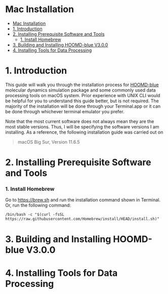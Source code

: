 # Mac Installation
- [Mac Installation](#mac-installation)
- [1. Introduction](#1-introduction)
- [2. Installing Prerequisite Software and Tools](#2-installing-prerequisite-software-and-tools)
    - [1. Install Homebrew](#1-install-homebrew)
- [3. Building and Installing HOOMD-blue V3.0.0](#3-building-and-installing-hoomd-blue-v300)
- [4. Installing Tools for Data Processing](#4-installing-tools-for-data-processing)

# 1. Introduction
This guide will walk you through the installation process for [HOOMD-blue](http://glotzerlab.engin.umich.edu/hoomd-blue/) molecular dynamics simulation package and some commonly used data processing tools on macOS system. Prior experience with UNIX CLI would be helpful for you to understand this guide better, but is not required. The majority of the installation will be done through your Terminal.app or it can be done through whichever terminal emulator you prefer.

Note that the most current software does not always mean they are the most stable versions. Thus, I will be specifying the software versions I am installing. As a reference, the following installation guide was carried out on
>macOS Big Sur, Version 11.6.5

# 2. Installing Prerequisite Software and Tools
### 1. Install Homebrew
Go to https://brew.sh and run the installation command shown in Terminal.<br>
Or, run the following command:
```
/bin/bash -c "$(curl -fsSL https://raw.githubusercontent.com/Homebrew/install/HEAD/install.sh)"
```


# 3. Building and Installing HOOMD-blue V3.0.0
# 4. Installing Tools for Data Processing